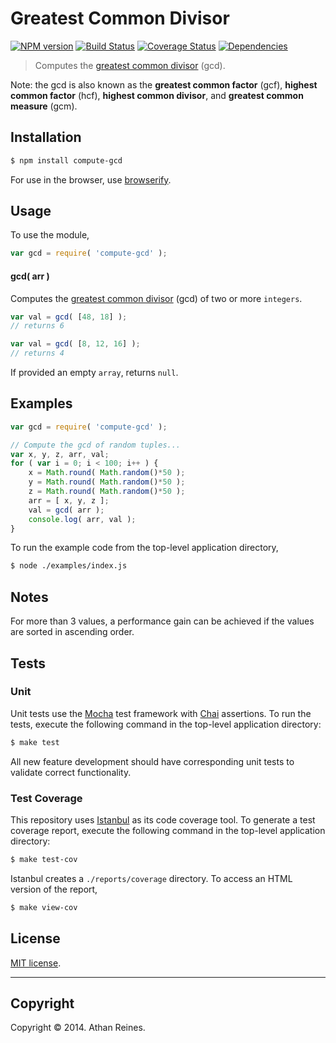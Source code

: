 Greatest Common Divisor
===
[![NPM version][npm-image]][npm-url] [![Build Status][travis-image]][travis-url] [![Coverage Status][coveralls-image]][coveralls-url] [![Dependencies][dependencies-image]][dependencies-url]

> Computes the [greatest common divisor](http://en.wikipedia.org/wiki/Greatest_common_divisor) (gcd).

Note: the gcd is also known as the __greatest common factor__ (gcf), __highest common factor__ (hcf), __highest common divisor__, and __greatest common measure__ (gcm).



## Installation

``` bash
$ npm install compute-gcd
```

For use in the browser, use [browserify](https://github.com/substack/node-browserify).


## Usage

To use the module,

``` javascript
var gcd = require( 'compute-gcd' );
```

#### gcd( arr )

Computes the [greatest common divisor](http://en.wikipedia.org/wiki/Greatest_common_divisor) (gcd) of two or more `integers`. 

``` javascript
var val = gcd( [48, 18] );
// returns 6

var val = gcd( [8, 12, 16] );
// returns 4
```

If provided an empty `array`, returns `null`.


## Examples

``` javascript
var gcd = require( 'compute-gcd' );

// Compute the gcd of random tuples...
var x, y, z, arr, val;
for ( var i = 0; i < 100; i++ ) {
	x = Math.round( Math.random()*50 );
	y = Math.round( Math.random()*50 );
	z = Math.round( Math.random()*50 );
	arr = [ x, y, z ];
	val = gcd( arr );
	console.log( arr, val );
}
```

To run the example code from the top-level application directory,

``` bash
$ node ./examples/index.js
```


## Notes

For more than 3 values, a performance gain can be achieved if the values are sorted in ascending order.


## Tests

### Unit

Unit tests use the [Mocha](http://visionmedia.github.io/mocha) test framework with [Chai](http://chaijs.com) assertions. To run the tests, execute the following command in the top-level application directory:

``` bash
$ make test
```

All new feature development should have corresponding unit tests to validate correct functionality.


### Test Coverage

This repository uses [Istanbul](https://github.com/gotwarlost/istanbul) as its code coverage tool. To generate a test coverage report, execute the following command in the top-level application directory:

``` bash
$ make test-cov
```

Istanbul creates a `./reports/coverage` directory. To access an HTML version of the report,

``` bash
$ make view-cov
```


## License

[MIT license](http://opensource.org/licenses/MIT). 


---
## Copyright

Copyright &copy; 2014. Athan Reines.


[npm-image]: http://img.shields.io/npm/v/compute-gcd.svg
[npm-url]: https://npmjs.org/package/compute-gcd

[travis-image]: http://img.shields.io/travis/compute-io/gcd/master.svg
[travis-url]: https://travis-ci.org/compute-io/gcd

[coveralls-image]: https://img.shields.io/coveralls/compute-io/gcd/master.svg
[coveralls-url]: https://coveralls.io/r/compute-io/gcd?branch=master

[dependencies-image]: http://img.shields.io/david/compute-io/gcd.svg
[dependencies-url]: https://david-dm.org/compute-io/gcd

[dev-dependencies-image]: http://img.shields.io/david/dev/compute-io/gcd.svg
[dev-dependencies-url]: https://david-dm.org/dev/compute-io/gcd

[github-issues-image]: http://img.shields.io/github/issues/compute-io/gcd.svg
[github-issues-url]: https://github.com/compute-io/gcd/issues
